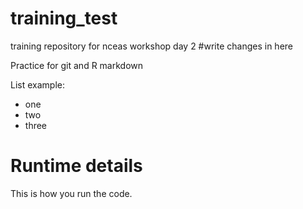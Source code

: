 # training_test
training repository for nceas workshop day 2
#write changes in here

Practice for git and R markdown

List example:

* one
* two
* three

# Runtime details 

This is how you run the code. 
